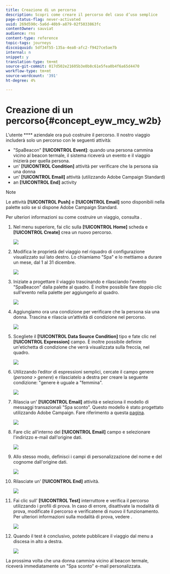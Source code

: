 ```yaml
---
title: Creazione di un percorso
description: Scopri come creare il percorso del caso d’uso semplice
page-status-flag: never-activated
uuid: 269d590c-5a6d-40b9-a879-02f5033863fc
contentOwner: sauviat
audience: rns
content-type: reference
topic-tags: journeys
discoiquuid: 5df34f55-135a-4ea8-afc2-f9427ce5ae7b
internal: n
snippet: y
translation-type: tm+mt
source-git-commit: 017d502e21605b3e0b8c61e5fea0b4f6a65d4470
workflow-type: tm+mt
source-wordcount: '391'
ht-degree: 4%

---
```



# Creazione di un percorso{#concept_eyw_mcy_w2b}

L&#39;utente **** aziendale ora può costruire il percorso. Il nostro viaggio includerà solo un percorso con le seguenti attività:

* &quot;SpaBeacon&quot; **[!UICONTROL Event]**: quando una persona cammina vicino al beacon termale, il sistema riceverà un evento e il viaggio inizierà per quella persona.
* un&#39; **[!UICONTROL Condition]** attività per verificare che la persona sia una donna
* un&#39; **[!UICONTROL Email]** attività (utilizzando  Adobe Campaign Standard)
* an **[!UICONTROL End]** activity

>[!NOTE]
>
>Le attività **[!UICONTROL Push]** e **[!UICONTROL Email]** sono disponibili nella palette solo se si dispone  Adobe Campaign Standard.

Per ulteriori informazioni su come costruire un viaggio, consulta [](../building-journeys/journey.md).

1. Nel menu superiore, fai clic sulla **[!UICONTROL Home]** scheda e **[!UICONTROL Create]** crea un nuovo percorso.

   ![](../assets/journey31.png)

1. Modifica le proprietà del viaggio nel riquadro di configurazione visualizzato sul lato destro. Lo chiamiamo &quot;Spa&quot; e lo mettiamo a durare un mese, dal 1 al 31 dicembre.

   ![](../assets/journeyuc1_8.png)

1. Iniziate a progettare il viaggio trascinando e rilasciando l&#39;evento &quot;SpaBeacon&quot; dalla palette al quadro. È inoltre possibile fare doppio clic sull&#39;evento nella palette per aggiungerlo al quadro.

   ![](../assets/journeyuc1_9.png)

1. Aggiungiamo ora una condizione per verificare che la persona sia una donna. Trascina e rilascia un’attività di condizione nel percorso.

   ![](../assets/journeyuc1_10.png)

1. Scegliete il **[!UICONTROL Data Source Condition]** tipo e fate clic nel **[!UICONTROL Expression]** campo. È inoltre possibile definire un&#39;etichetta di condizione che verrà visualizzata sulla freccia, nel quadro.

   ![](../assets/journeyuc1_11.png)

1. Utilizzando l’editor di espressioni semplici, cercate il campo genere (_persona > genere_) e rilasciatelo a destra per creare la seguente condizione: &quot;genere è uguale a &quot;femmina&quot;.

   ![](../assets/journeyuc1_12.png)

1. Rilascia un&#39; **[!UICONTROL Email]** attività e seleziona il modello di messaggi transazionali &quot;Spa sconto&quot;. Questo modello è stato progettato utilizzando  Adobe Campaign. Fare riferimento a questa [pagina](https://docs.adobe.com/content/help/it-IT/campaign-standard/using/communication-channels/transactional-messaging/about-transactional-messaging.translate.html).

   ![](../assets/journeyuc1_13.png)

1. Fare clic all&#39;interno del **[!UICONTROL Email]** campo e selezionare l&#39;indirizzo e-mail dall&#39;origine dati.

   ![](../assets/journeyuc1_14.png)

1. Allo stesso modo, definisci i campi di personalizzazione del nome e del cognome dall&#39;origine dati.

   ![](../assets/journeyuc1_15.png)

1. Rilasciate un&#39; **[!UICONTROL End]** attività.

   ![](../assets/journeyuc1_17.png)

1. Fai clic sull’ **[!UICONTROL Test]** interruttore e verifica il percorso utilizzando i profili di prova. In caso di errore, disattivate la modalità di prova, modificate il percorso e verificatene di nuovo il funzionamento. Per ulteriori informazioni sulla modalità di prova, vedere [](../building-journeys/testing-the-journey.md).

   ![](../assets/journeyuc1_18bis.png)

1. Quando il test è conclusivo, potete pubblicare il viaggio dal menu a discesa in alto a destra.

   ![](../assets/journeyuc1_18.png)

La prossima volta che una donna cammina vicino al beacon termale, riceverà immediatamente un &quot;Spa sconto&quot; e-mail personalizzata.
